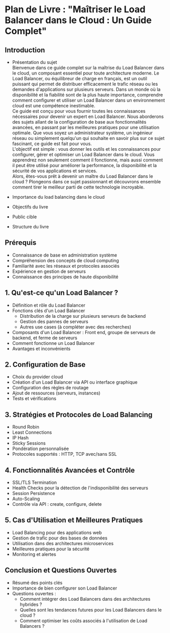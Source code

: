 # Plan de Livre : "Maîtriser le Load Balancer dans le Cloud : Un Guide Complet"

## Introduction
- Présentation du sujet   
  Bienvenue dans ce guide complet sur la maîtrise du Load Balancer dans le cloud, un composant essentiel pour toute architecture moderne. Le Load Balancer, ou équilibreur de charge en français, est un outil puissant qui permet de distribuer efficacement le trafic réseau ou les demandes d'applications sur plusieurs serveurs. Dans un monde où la disponibilité et la fiabilité sont de la plus haute importance, comprendre comment configurer et utiliser un Load Balancer dans un environnement cloud est une compétence inestimable.   
Ce guide est conçu pour vous fournir toutes les connaissances nécessaires pour devenir un expert en Load Balancer. Nous aborderons des sujets allant de la configuration de base aux fonctionnalités avancées, en passant par les meilleures pratiques pour une utilisation optimale. Que vous soyez un administrateur système, un ingénieur réseau ou simplement quelqu'un qui souhaite en savoir plus sur ce sujet fascinant, ce guide est fait pour vous.   
L'objectif est simple : vous donner les outils et les connaissances pour configurer, gérer et optimiser un Load Balancer dans le cloud. Vous apprendrez non seulement comment il fonctionne, mais aussi comment il peut être utilisé pour améliorer la performance, la disponibilité et la sécurité de vos applications et services.   
Alors, êtes-vous prêt à devenir un maître du Load Balancer dans le cloud ? Plongeons dans ce sujet passionnant et découvrons ensemble comment tirer le meilleur parti de cette technologie incroyable.

- Importance du load balancing dans le cloud
- Objectifs du livre
- Public cible
- Structure du livre

## Prérequis
- Connaissance de base en administration système
- Compréhension des concepts de cloud computing
- Familiarité avec les réseaux et protocoles associés
- Expérience en gestion de serveurs
- Connaissance des principes de haute disponibilité

## 1. Qu'est-ce qu'un Load Balancer ?
- Définition et rôle du Load Balancer
- Fonctions clés d'un Load Balancer
  - Distribution de la charge sur plusieurs serveurs de backend
  - Gestion des pannes de serveurs
  - Autres use cases (à compléter avec des recherches)
- Composants d'un Load Balancer : Front end, groupe de serveurs de backend, et ferme de serveurs
- Comment fonctionne un Load Balancer
- Avantages et inconvénients

## 2. Configuration de Base
- Choix du provider cloud
- Création d'un Load Balancer via API ou interface graphique
- Configuration des règles de routage
- Ajout de ressources (serveurs, instances)
- Tests et vérifications

## 3. Stratégies et Protocoles de Load Balancing
- Round Robin
- Least Connections
- IP Hash
- Sticky Sessions
- Pondération personnalisée
- Protocoles supportés : HTTP, TCP avec/sans SSL

## 4. Fonctionnalités Avancées et Contrôle
- SSL/TLS Termination
- Health Checks pour la détection de l'indisponibilité des serveurs
- Session Persistence
- Auto-Scaling
- Contrôle via API : create, configure, delete

## 5. Cas d'Utilisation et Meilleures Pratiques
- Load Balancing pour des applications web
- Gestion de trafic pour des bases de données
- Utilisation dans des architectures microservices
- Meilleures pratiques pour la sécurité
- Monitoring et alertes

## Conclusion et Questions Ouvertes
- Résumé des points clés
- Importance de bien configurer son Load Balancer
- Questions ouvertes :
  - Comment intégrer des Load Balancers dans des architectures hybrides ?
  - Quelles sont les tendances futures pour les Load Balancers dans le cloud ?
  - Comment optimiser les coûts associés à l'utilisation de Load Balancers ?

